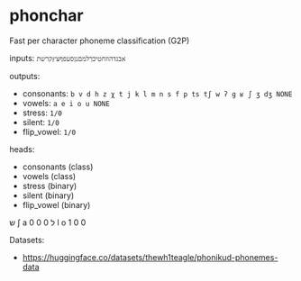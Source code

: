 # phonchar

Fast per character phoneme classification (G2P)

inputs: `אבגדהוזחטיכךלמםנןסעפףצץקרשת`

outputs:
- consonants: `b v d h z χ t j k l m n s f p ts tʃ w ʔ ɡ ʁ ʃ ʒ dʒ NONE`
- vowels: `a e i o u NONE`
- stress: `1/0`
- silent: `1/0`
- flip_vowel: `1/0`


heads: 
- consonants (class)
- vowels (class)
- stress (binary)
- silent (binary)
- flip_vowel (binary)


ש ʃ a 0 0 0
ל l o 1 0 0


Datasets: 

- https://huggingface.co/datasets/thewh1teagle/phonikud-phonemes-data
